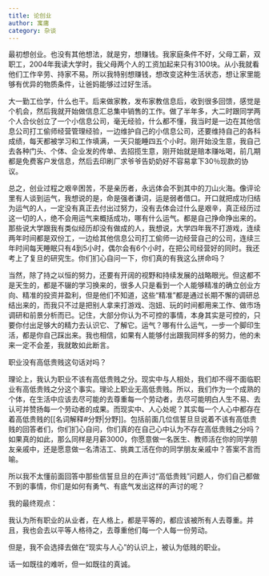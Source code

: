 ```yaml
---
title: 论创业
author: 寓庸
category: 杂谈
---
```

最初想创业。也没有其他想法，就是穷，想赚钱。我家庭条件不好，父母工薪，双职工，2004年我读大学时，我父母两个人的工资加起来只有3100块。从小我就看他们工作辛劳、持家不易。所以我特别想赚钱，想改变这种生活状态，想让家里能够有优异的物质条件，让爸妈能够过过好生活。

大一勤工俭学，什么也干。后来做家教，发布家教信息后，收到很多回馈，感觉是个机会，然后我就开始做信息汇总集中销售的工作。做了半年多，大二时跟同学两个人合伙创立了一个小信息公司，毫无经验，什么都不懂，我当时是一边在其他信息公司打工偷师经营管理经验，一边维护自己的小信息公司，还要维持自己的各科成绩，每天都被学习和工作填满，一天只能睡四五个小时。刚开始没生意，我自己去各种门头、个体、企业发的传单、去招揽生意，刚开始就是赔本赚吆喝，前几期都是免费客户发信息，然后去印刷厂求爷爷告奶奶好不容易拿下30％现款的协议。

总之，创业过程之艰辛困苦，不是亲历者，永远体会不到其中的刀山火海。像评论里有人谈到运气，我想说的是，命是强者谦词，运是弱者借口。开口就把成功归结为运气的人，一定没有真正去付出过努力，没有去体会过什么是艰辛，真正经历过这一切的人，绝不会用运气来概括成功，哪有什么运气。都是自己挣命挣出来的。那些说大学跟我有类似经历却没有做成的人，我想说，大学四年我不打游戏，连续两年时间都是双份工，一边给其他信息公司打工偷师一边经营自己的公司，连续三年时间每天睡眠只有4到5小时，偶尔会有6个小时，在把公司经营好的同时。我还考上了复旦的研究生。你们扪心自问一下，你们真的有我这么拼命吗？

当然，除了持之以恒的努力，还要有开阔的视野和持续发展的战略眼光。但这都不是天生的，都是不辍的学习换来的，很多人只是看到一个人能够精准的确立创业方向、精准的投资并盈利，但是他们不知道，这些“精准”都是通过长期不懈的调研总结出来的，而我只不过是把别人拿来打游戏、泡妞、玩的时间都用来工作、做市场调研和前景分析而已。记住，大部分你认为不可控的事情，本身其实是可控的，只要你付出足够大的精力去认识它、了解它。运气？哪有什么运气，一步一个脚印生活，都是你自己踩出来。我也相信，如果有人能够付出跟我同样多的努力，他的未来一定不会差，我就敢如此断言。

职业没有高低贵贱这句话对吗？

理论上，我认为职业不该有高低贵贱之分。现实中与人相处，我们却不得不面临职业有高低贵贱之分这个事实。理论上职业无高低贵贱。所以，我们作为一个成熟的个体，在生活中应该去尽可能的去尊重每一个劳动者，去尽可能明白人生不易、去认可并赞扬每一个劳动者的成果。而现实中、人心处呢？其实每一个人心中都存在着高低贵贱的[[名词解释#分野|分野]]。包括前面几位信誓旦旦说着不该有高低贵贱的回答者们，你们扪心自问，你们真的在自己心中认为不存在高低贵贱之分吗？如果真的如此，那么同样是月薪3000，你愿意做一名医生、教师活在你的同学朋友亲戚中，还是愿意做一名清洁工、挑粪工活在你的同学朋友亲戚中？答案不言而喻。

所以我不太懂前面回答中那些信誓旦旦的在声讨“高低贵贱”问题人，你们自己都做不到的事情，你们是如何有勇气、有底气发出这样的声讨的呢？

我的最终观点：

我认为所有职业的从业者，在人格上，都是平等的，都应该被所有人去尊重。并且，我也会去以平等人格待之，去尊重他们每一个人每一份劳动。

但是，我不会选择去做在“现实与人心”的认识上，被认为低贱的职业。

话一如既往的难听，但一如既往的真诚。